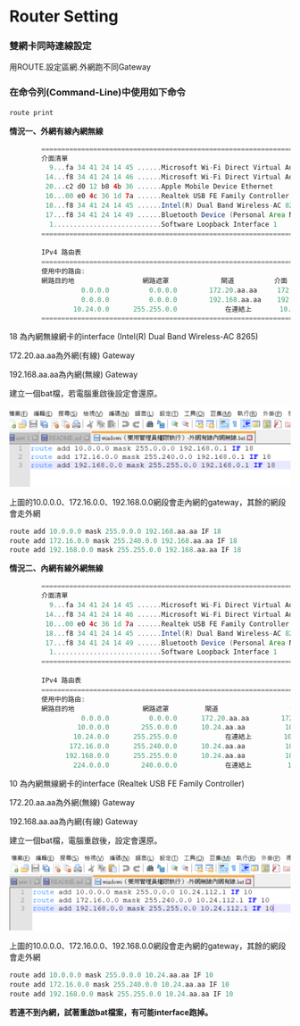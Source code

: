 # Router Setting

### **雙網卡同時連線設定**
用ROUTE.設定區網.外網跑不同Gateway
### 在命令列(Command-Line)中使用如下命令
```Groovy
route print
```
**情況一、外網有線內網無線**
```Groovy
        ===========================================================================
        介面清單
          9...fa 34 41 24 14 45 ......Microsoft Wi-Fi Direct Virtual Adapter
         14...f8 34 41 24 14 46 ......Microsoft Wi-Fi Direct Virtual Adapter #2
         20...c2 d0 12 b8 4b 36 ......Apple Mobile Device Ethernet
         10...00 e0 4c 36 1d 7a ......Realtek USB FE Family Controller #2
         18...f8 34 41 24 14 45 ......Intel(R) Dual Band Wireless-AC 8265
         17...f8 34 41 24 14 49 ......Bluetooth Device (Personal Area Network)
          1...........................Software Loopback Interface 1
        ===========================================================================
        
        IPv4 路由表
        ===========================================================================
        使用中的路由:
        網路目的地                 網路遮罩             閘道          介面          計量
                  0.0.0.0          0.0.0.0        172.20.aa.aa     172.20.bb.bb     35
                  0.0.0.0          0.0.0.0        192.168.aa.aa    192.168.bb.bb    50
                10.24.0.0      255.255.0.0            在連結上       10.24.xx.xx    291
        ===========================================================================
```
18 為內網無線網卡的interface (Intel(R) Dual Band Wireless-AC 8265)

172.20.aa.aa為外網(有線) Gateway

192.168.aa.aa為內網(無線) Gateway

建立一個bat檔，若電腦重啟後設定會還原。

![](./images/routeSettingif18.png)

上圖的10.0.0.0、172.16.0.0、192.168.0.0網段會走內網的gateway，其餘的網段會走外網

```Groovy
route add 10.0.0.0 mask 255.0.0.0 192.168.aa.aa IF 18
route add 172.16.0.0 mask 255.240.0.0 192.168.aa.aa IF 18
route add 192.168.0.0 mask 255.255.0.0 192.168.aa.aa IF 18
```
**情況二、內網有線外網無線**
```Groovy
        ===========================================================================
        介面清單
          9...fa 34 41 24 14 45 ......Microsoft Wi-Fi Direct Virtual Adapter
         14...f8 34 41 24 14 46 ......Microsoft Wi-Fi Direct Virtual Adapter #2
         10...00 e0 4c 36 1d 7a ......Realtek USB FE Family Controller #2
         18...f8 34 41 24 14 45 ......Intel(R) Dual Band Wireless-AC 8265
         17...f8 34 41 24 14 49 ......Bluetooth Device (Personal Area Network)
          1...........................Software Loopback Interface 1
        ===========================================================================
        
        IPv4 路由表
        ===========================================================================
        使用中的路由:
        網路目的地                 網路遮罩         閘道                  介面       計量
                  0.0.0.0          0.0.0.0      172.20.aa.aa        172.20.bb.bb    50
                 10.0.0.0        255.0.0.0      10.24.aa.aa          10.24.bb.bb    36
                10.24.0.0      255.255.0.0            在連結上        10.24.bb.bb    291
               172.16.0.0      255.240.0.0      10.24.aa.aa          10.24.bb.bb    36
              192.168.0.0      255.255.0.0      10.24.aa.aa          10.24.bb.bb    36
                224.0.0.0        240.0.0.0            在連結上         127.0.0.1     331
```
10 為內網無線網卡的interface (Realtek USB FE Family Controller)

172.20.aa.aa為外網(無線) Gateway

192.168.aa.aa為內網(有線) Gateway

建立一個bat檔，電腦重啟後，設定會還原。

![](./images/routeSetting-if10.png)

上圖的10.0.0.0、172.16.0.0、192.168.0.0網段會走內網的gateway，其餘的網段會走外網
```Groovy
route add 10.0.0.0 mask 255.0.0.0 10.24.aa.aa IF 10
route add 172.16.0.0 mask 255.240.0.0 10.24.aa.aa IF 10
route add 192.168.0.0 mask 255.255.0.0 10.24.aa.aa IF 10
```

**若連不到內網，試著重啟bat檔案，有可能interface跑掉。**
